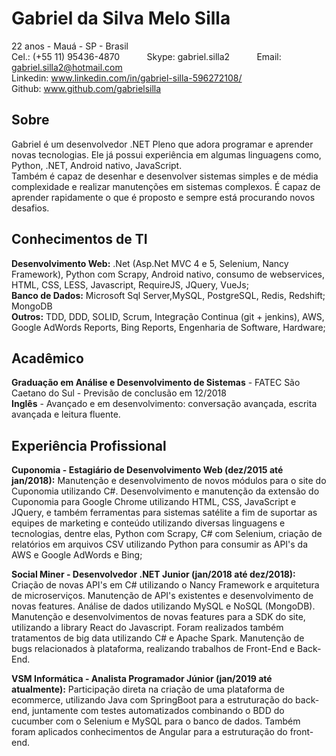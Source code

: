 # Gabriel da Silva Melo Silla

22 anos - Mauá - SP - Brasil</br>
Cel.: (+55 11) 95436-4870 &nbsp;&nbsp;&nbsp;&nbsp;&nbsp;&nbsp;&nbsp;&nbsp;&nbsp; Skype: gabriel.silla2 &nbsp;&nbsp;&nbsp;&nbsp;&nbsp;&nbsp;&nbsp;&nbsp;&nbsp; Email: gabriel.silla2@hotmail.com</br>
Linkedin: www.linkedin.com/in/gabriel-silla-596272108/</br>
Github: www.github.com/gabrielsilla 

## Sobre

Gabriel é um desenvolvedor .NET Pleno que adora programar e aprender novas tecnologias. Ele já possui experiência em algumas linguagens como, Python, .NET, Android nativo, JavaScript.</br>
Também é capaz de desenhar e desenvolver sistemas simples e de média complexidade e realizar manutenções em sistemas complexos. É capaz de aprender rapidamente o que é proposto e sempre está procurando novos desafios.

## Conhecimentos de TI

**Desenvolvimento Web:** .Net (Asp.Net MVC 4 e 5, Selenium, Nancy Framework), Python com Scrapy, Android nativo, consumo de webservices, HTML, CSS, LESS, Javascript, RequireJS, JQuery, VueJs;</br>
**Banco de Dados:** Microsoft Sql Server,MySQL, PostgreSQL, Redis, Redshift; MongoDB</br>
**Outros:** TDD, DDD, SOLID, Scrum, Integração Continua (git + jenkins), AWS, Google AdWords Reports, Bing Reports, Engenharia de Software, Hardware;</br>

## Acadêmico
**Graduação em Análise e Desenvolvimento de Sistemas** - FATEC São Caetano do Sul - Previsão de conclusão em 12/2018</br>
**Inglês** - Avançado e em desenvolvimento: conversação avançada, escrita avançada e leitura fluente.</br>

## Experiência Profissional

**Cuponomia - Estagiário de Desenvolvimento Web (dez/2015 até jan/2018):** Manutenção e desenvolvimento de novos módulos para o site do Cuponomia utilizando C#. Desenvolvimento e manutenção da extensão do Cuponomia para Google Chrome utilizando HTML, CSS, JavaScript e JQuery, e também ferramentas para sistemas satélite a fim de suportar as equipes de marketing e conteúdo utilizando diversas linguagens e tecnologias, dentre elas, Python com Scrapy, C# com Selenium, criação de relatórios em arquivos CSV utilizando Python para consumir as API's da AWS e Google AdWords e Bing;

**Social Miner - Desenvolvedor .NET Junior (jan/2018 até dez/2018):** Criação de novas API's em C# utilizando o Nancy Framework e arquitetura de microserviços. Manutenção de API's existentes e desenvolvimento de novas features. Análise de dados utilizando MySQL e NoSQL (MongoDB). Manutenção e desenvolvimentos de novas features para a SDK do site, utilizando a library React do Javascript. Foram realizados também tratamentos de big data utilizando C# e Apache Spark. Manutenção de bugs relacionados à plataforma, realizando trabalhos de Front-End e Back-End.

**VSM Informática - Analista Programador Júnior (jan/2019 até atualmente):** Participação direta na criação de uma plataforma de ecommerce, utilizando Java com SpringBoot para a estruturação do back-end, juntamente com testes automatizados combinando o BDD do cucumber com o Selenium e MySQL para o banco de dados. Também foram aplicados conhecimentos de Angular para a estruturação do front-end.
